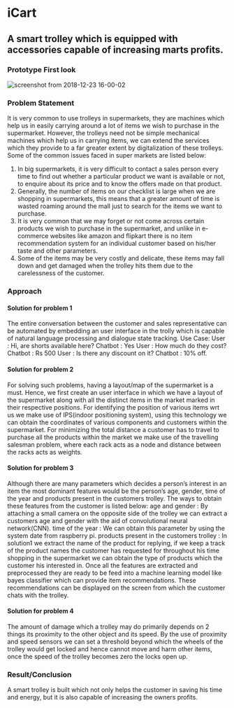 # iCart
## A smart trolley which is equipped with accessories capable of increasing marts profits.

### Prototype First look

![screenshot from 2018-12-23 16-00-02](https://user-images.githubusercontent.com/21198781/50382737-398abf00-06cc-11e9-8a3e-de29fbf1c02d.png)

### Problem Statement
It is very common to use trolleys in supermarkets, they are machines which help us in easily carrying around a lot of items we wish to purchase in the supermarket. However, the trolleys need not be simple mechanical machines which help us in carrying items, we can extend the services which they provide to a far greater extent by digitalization of these trolleys. 
Some of the common issues faced in super markets are listed below:
1) In big supermarkets, it is very difficult to contact a sales person every time to find out whether a particular product we want is available or not, to enquire about its price and to know the offers made on that product. <br />
2) Generally, the number of items on our checklist is large when we are shopping in supermarkets, this means that a greater amount of time is wasted roaming around the mall just to search for the items we want to purchase. <br />
3) It is very common that we may forget or not come across certain products we wish to purchase in the supermarket, and unlike in e-commerce websites like amazon and flipkart there is no item recommendation system for an individual customer based on his/her taste and other parameters. <br />
4) Some of the items may be very costly and delicate, these items may fall down and get damaged when the trolley hits them due to the carelessness of the customer. <br />

### Approach
#### Solution for problem 1
   The entire conversation between the customer and sales representative can be automated by embedding an user interface in the trolly which is capable of natural language processing and dialogue state tracking.
        Use Case:
        User : Hi, are shorts available here?
        Chatbot : Yes
        User : How much do they cost?
        Chatbot : Rs 500
        User : Is there any discount on it?
        Chatbot : 10% off.

#### Solution for problem 2
   For solving such problems, having a layout/map of the supermarket is a must. Hence, we first create an user interface in which we have a layout of the supermarket along with all the distinct items in the market marked in their respective positions.
For identifying the position of various items wrt us we make use of IPS(indoor positioning system), using this technology we can obtain the coordinates of various components and customers within the supermarket.
        For minimizing the total distance a customer has to travel to purchase all the products within the market we make use of the travelling salesman problem, where each rack acts as a node and distance between the racks acts as weights. 

        
#### Solution for problem 3
   Although there are many parameters which decides a person’s interest in an item the most dominant features would be the person’s age, gender, time of the year and products present in the customers trolley. The ways to obtain these features from the customer is listed below:
age and gender : By attaching a small camera on the opposite side of the trolley we can extract a customers age and gender with the aid of convolutional neural network(CNN).
 time of the year : We can obtain this parameter by using the system date from raspberry pi.
products present in the customers trolley : In solution1 we extract the name of the product for replying, if we keep a track of the product names the customer has requested for throughout his time shopping in the supermarket we can obtain the type of products which the customer his interested in.
Once all the features are extracted and preprocessed they are ready to be feed into a machine learning model like bayes classifier which can provide item recommendations. These recommendations can be displayed on the screen from which the customer chats with the trolley.

#### Solution for problem 4
  The amount of damage which a trolley may do primarily depends on 2 things its proximity to the other object and its speed. By the use of proximity and speed sensors we can set a threshold beyond which the wheels of the trolley would get locked and hence cannot move and harm other items, once the speed of the trolley becomes zero the locks open up.

### Result/Conclusion
   A smart trolley is built which not only helps the customer in saving his time and energy, but it is also capable of increasing the owners profits.


